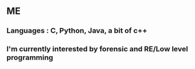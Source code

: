 ## ME

### Languages : C, Python, Java, a bit of c++
### I'm currently interested by forensic and RE/Low level programming


